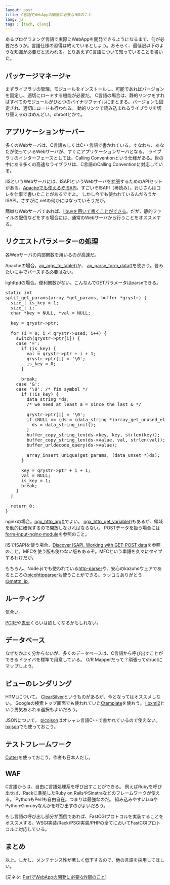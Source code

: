 ```yaml
---
layout: post
title: C言語でWebAppの開発に必要なN個のこと
lang: ja
tags : [tech, clang]
---
```


あるプログラミング言語で実際にWebAppを開発できるようになるまで、何が必要だろうか。言語仕様の習得は終えているとしよう。おそらく、最低限以下のような知識が必要だと思われる。とりあえずC言語について知っていることを書いた。

## パッケージマネージャ

まずライブラリの管理。モジュールをインストールし、可能であればバージョンを固定し、適切にロードする機能が必要だ。
C言語の場合は、静的リンクをすればすべてのモジュールがひとつのバイナリファイルにまとまる。バージョンも固定され、適切にロードも行われる。
動的リンクで読み込まれるライブラリを切り替えるのはめんどい。chrootとかで。

## アプリケーションサーバー

多くのWebサーバは、C言語もしくはC++言語で書かれている。すなわち、あなたが使っているWebサーバが、すぐにアプリケーションサーバとなる。
ライブラリのインターフェースとしては、Calling Conventionという仕様がある。世の中にある多くの高速なライブラリは、C言語のCalling Conventionに対応している。

IISというWebサーバには、ISAPIというWebサーバを拡張するためのAPIセットがある。[Apacheでも使えるぞISAPI](http://httpd.apache.org/docs/2.2/mod/mod_isapi.html)。すごいぞISAPI（棒読み）。おじさんはコレを仕事で書いたことがあるですよ。
しかし今でも使われているんだろうかISAPI。さすがに.netの何かにはなっていそうだが。

簡単なWebサーバであれば、[libuvを用いて書くことができる](https://gist.github.com/utaal/1195428)。だが、静的ファイルの配信などをする場合には、通常のWebサーバから行うことをオススメする。

## リクエストパラメーターの処理

各Webサーバの内部関数を用いるのが高速だ。

Apacheの場合。[ap_args_to_table()](http://ci.apache.org/projects/httpd/trunk/doxygen/group__APACHE__CORE__SCRIPT.html#gaed25877b529623a4d8f99f819ba1b7bd)か、
[ap_parse_form_data()](http://ci.apache.org/projects/httpd/trunk/doxygen/group__APACHE__CORE__DAEMON.html#ga9d426b6382b49754d4f87c55f65af202)を使おう。昔みたいに手でパースする必要はない。

lighttpdの場合。便利関数がない。こんなんでGETパラメータはparseできる。

<pre class="prettyprint linenums lang-c">
static int
split_get_params(array *get_params, buffer *qrystr) {
  size_t is_key = 1;
  size_t i;
  char *key = NULL, *val = NULL;

  key = qrystr->ptr;

  for (i = 0; i < qrystr->used; i++) {
    switch(qrystr->ptr[i]) {
    case '=':
      if (is_key) {
        val = qrystr->ptr + i + 1;
        qrystr->ptr[i] = '\0';
        is_key = 0;
      }

      break;
    case '&':
    case '\0': /* fin symbol */
      if (!is_key) {
        data_string *ds;
        /* we need at least a = since the last & */

        qrystr->ptr[i] = '\0';
        if (NULL == (ds = (data_string *)array_get_unused_element(get_params, TYPE_STRING))) {
          ds = data_string_init();
        }
        buffer_copy_string_len(ds->key, key, strlen(key));
        buffer_copy_string_len(ds->value, val, strlen(val));
        buffer_urldecode_query(ds->value);

        array_insert_unique(get_params, (data_unset *)ds);
      }

      key = qrystr->ptr + i + 1;
      val = NULL;
      is_key = 1;
      break;
    }
  }

  return 0;
}
</pre>

nginxの場合。[ngx_http_arg()](http://lxr.evanmiller.org/http/ident?i=ngx_http_arg)でよい。
[ngx_http_get_variable()](http://lxr.evanmiller.org/http/ident?i=ngx_http_get_variable)もあるが、領域を動的に確保するので開放しなければならない。
POSTデータを扱う場合には[form-input-nginx-module](https://github.com/calio/form-input-nginx-module)を参照のこと。

IISでISAPIを使う場合、[Discover ISAPI. Working with GET-POST data](http://www.codeproject.com/Articles/2570/Discover-ISAPI-Working-with-GET-POST-data)を参照のこと。MFCを使う版も使わない版もあるぞ。MFCという単語を久々にタイプするわけだが。

もちろん、Node.jsでも使われている[http-parser](https://github.com/joyent/http-parser)や、安心のkazuhoウェアであるところの[picohttpparser](https://github.com/kazuho/picohttpparser)も使うことができる。ツッコミありがとう[@mattn_jp](https://twitter.com/mattn_jp/status/377406804613156864)。

## ルーティング

気合い。

[PCRE](http://www.pcre.org/)や[鬼車](http://www.geocities.jp/kosako3/oniguruma/index_ja.html)くらいは欲しくなるかもしれない。

## データベース

なぜだかよく分からないが、多くのデータベースは、C言語から呼び出すことができるドライバを標準で用意している。
O/R Mapperだって？頑張ってstructにマップしよう。

## ビューのレンダリング

HTMLについて。
[ClearSilver](http://www.clearsilver.net/)というものがあるが、今となってはオススメしない。
Googleの検索トップ画面でも使われていた[Ctemplate](http://google-ctemplate.googlecode.com/svn/trunk/doc/guide.html)を使おう。
[libxml2](http://www.xmlsoft.org/)という男気あふれる選択もよいだろう。

JSONについて。
[picojson](https://github.com/kazuho/picojson)はオシャレ言語C++で書かれているので使えない。
[nxjson](https://bitbucket.org/yarosla/nxjson/src)でも使っておこう。

## テストフレームワーク

[Cutter](http://cutter.sourceforge.net/)を使っておこう。作者も日本人だし。

## WAF

C言語からは、自由に言語処理系を呼び出すことができる。
例えばRubyを呼び出せば、Rackに準拠したRuby on RailsやSinatraなどのフレームワークが使える。
PythonもPerlも自由自在。つまりは最強なのだ。
組み込みやすいLuaやPythonやmrubyなんかを呼び出すのがよいだろう。

もし言語の呼び出し部分が面倒であれば、FastCGIプロトコルを実装することをオススメする。WSGI実装/Rack/PSGI実装/PHPの全てにおいてFastCGIプロトコルに対応している。

## まとめ

以上。しかし、メンテナンス性が著しく低下するので、他の言語を採用してほしい。

(元ネタ: [PerlでWebAppの開発に必要なN個のこと](http://d.hatena.ne.jp/gfx/20130909/1378741015))
